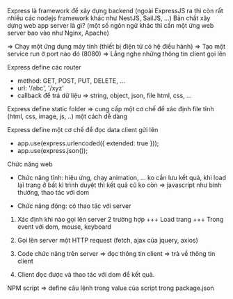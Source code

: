 Express là framework để xây dựng backend (ngoài ExpressJS ra thì còn rất nhiều các nodejs framework khác như NestJS, SailJS, ...)
Bản chất xây dựng web app server là gì? (một số ngôn ngữ khác thì cần một ứng web server bao vào như Nginx, Apache)

=> Chạy một ứng dụng máy tính (thiết bị điện tử có hệ điều hành)
=> Tạo một service run ở port nào đó (8080)
=> Lắng nghe những thông tin client gọi lên

Express define các router
+ method: GET, POST, PUT, DELETE, ...
+ url: '/abc', '/xyz'
+ callback để trả dữ liệu => string, object, json, file html, css, ...

Express define static folder
=> cung cấp một cơ chế để xác định file tĩnh (html, css, image, js, ..) một cách dễ dàng

Express define một cơ chế để đọc data client gửi lên
+ app.use(express.urlencoded({ extended: true }));
+ app.use(express.json());

Chức năng web
+ Chức năng tĩnh: hiệu ứng, chạy animation, ... ko cần lưu kết quả, khi load lại trang ở bất kì trình duyệt thì kết quả cũ ko còn => javascript như bình thường, thao tác với dom

+ Chức năng động: có thao tác với server
1. Xác định khi nào gọi lên server 2 trường hợp
+++ Load trang
+++ Trong event với dom, mouse, keyboard

2. Gọi lên server một HTTP request (fetch, ajax của jquery, axios)

3. Code chức năng trên server => đọc thông tin client => trả về thông tin client

4. Client đọc được và thao tác với dom để kết quả.

NPM script
=> define câu lệnh trong value của script trong package.json





